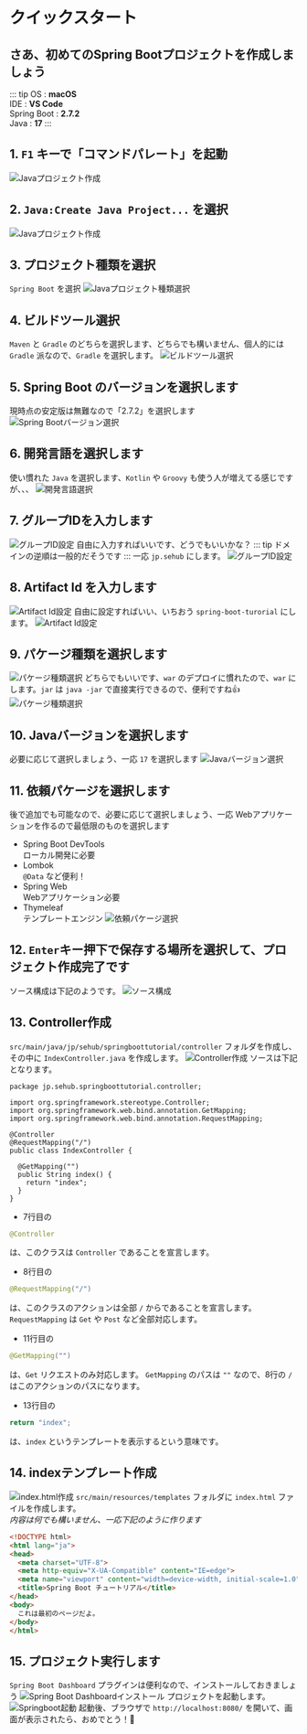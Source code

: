 ---
---

# クイックスタート

## さあ、初めてのSpring Bootプロジェクトを作成しましょう
::: tip
OS          : **macOS**  
IDE         : **VS Code**  
Spring Boot : **2.7.2**  
Java        : **17**
:::

## 1. `F1` キーで「コマンドパレート」を起動
![Javaプロジェクト作成](/public/spring-boot/spring-boot-new-1.png)

## 2. `Java:Create Java Project...` を選択
![Javaプロジェクト作成](/public/spring-boot/spring-boot-new-2.png)

## 3. プロジェクト種類を選択
`Spring Boot` を選択
![Javaプロジェクト種類選択](/public/spring-boot/spring-boot-new-3.png)

## 4. ビルドツール選択
`Maven` と `Gradle` のどちらを選択します、どちらでも構いません、個人的には `Gradle` 派なので、`Gradle` を選択します。
![ビルドツール選択](/public/spring-boot/spring-boot-new-4.png)

## 5. Spring Boot のバージョンを選択します
現時点の安定版は無難なので「2.7.2」を選択します 
![Spring Bootバージョン選択](/public/spring-boot/spring-boot-new-5.png)

## 6. 開発言語を選択します
使い慣れた `Java` を選択します、`Kotlin` や `Groovy` も使う人が増えてる感じですが、、、
![開発言語選択](/public/spring-boot/spring-boot-new-6.png)

## 7. グループIDを入力します
![グループID設定](/public/spring-boot/spring-boot-new-7.png)
自由に入力すればいいです、どうでもいいかな？
::: tip
ドメインの逆順は一般的だそうです
:::
一応 `jp.sehub` にします。
![グループID設定](/public/spring-boot/spring-boot-new-7.1.png)

## 8. Artifact Id を入力します
![Artifact Id設定](/public/spring-boot/spring-boot-new-8.png)
自由に設定すればいい、いちおう `spring-boot-turorial` にします。
![Artifact Id設定](/public/spring-boot/spring-boot-new-8.1.png)

## 9. パケージ種類を選択します
![パケージ種類選択](/public/spring-boot/spring-boot-new-9.png)
どちらでもいいです、`war` のデプロイに慣れたので、`war` にします。`jar` は `java -jar` で直接実行できるので、便利ですね👍
![パケージ種類選択](/public/spring-boot/spring-boot-new-9.1.png)

## 10. Javaバージョンを選択します
必要に応じて選択しましょう、一応 `17` を選択します
![Javaバージョン選択](/public/spring-boot/spring-boot-new-10.png)

## 11. 依頼パケージを選択します
後で追加でも可能なので、必要に応じて選択しましょう、一応 Webアプリケーションを作るので最低限のものを選択します
* Spring Boot DevTools  
ローカル開発に必要
* Lombok  
`@Data` など便利！
* Spring Web  
Webアプリケーション必要
* Thymeleaf  
テンプレートエンジン
![依頼パケージ選択](/public/spring-boot/spring-boot-new-11.png)

## 12. `Enter`キー押下で保存する場所を選択して、プロジェクト作成完了です
ソース構成は下記のようです。
![ソース構成](/public/spring-boot/spring-boot-new-12.png)

## 13. Controller作成
`src/main/java/jp/sehub/springboottutorial/controller` フォルダを作成し、その中に `IndexController.java` を作成します。
![Controller作成](/public/spring-boot/spring-boot-new-13.png)
ソースは下記となります。
```java{7-8,11,13}
package jp.sehub.springboottutorial.controller;

import org.springframework.stereotype.Controller;
import org.springframework.web.bind.annotation.GetMapping;
import org.springframework.web.bind.annotation.RequestMapping;

@Controller
@RequestMapping("/")
public class IndexController {
  
  @GetMapping("")
  public String index() {
    return "index";
  }
}
```
* 7行目の
```java
@Controller
```
は、このクラスは `Controller` であることを宣言します。

* 8行目の
```java
@RequestMapping("/")
```
は、このクラスのアクションは全部 `/` からであることを宣言します。
`RequestMapping` は `Get` や `Post` など全部対応します。

* 11行目の
```java
@GetMapping("")
```
は、`Get` リクエストのみ対応します。
`GetMapping` のパスは `""` なので、8行の `/` はこのアクションのパスになります。

* 13行目の
```java
return "index";
```
は、`index` というテンプレートを表示するという意味です。

## 14. indexテンプレート作成
![index.html作成](/public/spring-boot/spring-boot-new-14.png)
`src/main/resources/templates` フォルダに `index.html` ファイルを作成します。  
*内容は何でも構いません、一応下記のように作ります*
```html
<!DOCTYPE html>
<html lang="ja">
<head>
  <meta charset="UTF-8">
  <meta http-equiv="X-UA-Compatible" content="IE=edge">
  <meta name="viewport" content="width=device-width, initial-scale=1.0">
  <title>Spring Boot チュートリアル</title>
</head>
<body>
  これは最初のページだよ。
</body>
</html>
```

## 15. プロジェクト実行します
`Spring Boot Dashboard` プラグインは便利なので、インストールしておきましょう
![Spring Boot Dashboardインストール](/public/spring-boot/spring-boot-new-15.png)
プロジェクトを起動します。
![Springboot起動](/public/spring-boot/spring-boot-new-15.1.png)
起動後、ブラウザで `http://localhost:8080/` を開いて、画面が表示されたら、おめでとう！:tada: